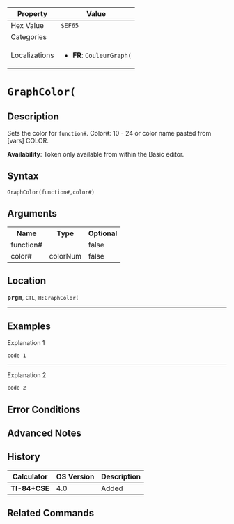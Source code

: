 | Property      | Value |
|---------------|-------|
| Hex Value     | `$EF65`|
| Categories    | <ul></ul> |
| Localizations | <ul><li><b>FR</b>: `CouleurGraph(`</li></ul> |

# `GraphColor(`

## Description
Sets the color for `function#`.
Color#: 10 - 24 or color name pasted from [vars] COLOR.


<b>Availability</b>: Token only available from within the Basic editor.

## Syntax
`GraphColor(function#,color#)`

## Arguments
<table>
<tr><th>Name</th><th>Type</th><th>Optional</th></tr>

<tr><td>function#</td><td></td><td>false</td></tr>

<tr><td>color#</td><td>colorNum</td><td>false</td></tr>

</table>

## Location
<tt><kbd><b>prgm</b></kbd></tt>, `CTL`, `H:GraphColor(`
<hr>

## Examples

Explanation 1
```ti-basic
code 1
```
---
Explanation 2
```ti-basic
code 2
```

## Error Conditions


## Advanced Notes


## History
| Calculator | OS Version | Description |
|------------|------------|-------------|
| <b>TI-84+CSE</b> | 4.0 | Added |

## Related Commands

